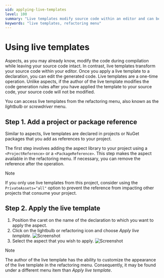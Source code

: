```yaml
---
uid: applying-live-templates
level: 100
summary: "Live templates modify source code within an editor and can be accessed from the refactoring menu. They are a one-time operation and can be added to a project or package reference. "
keywords: "live templates, refactoring menu"
---
```


# Using live templates

Aspects, as you may already know, modify the code during compilation while leaving your source code intact. In contrast, live templates transform your source code within your editor. Once you apply a live template to a declaration, you can edit the generated code. Live templates are a one-time operation. Unlike aspects, if the author of the live template modifies the code generation rules after you have applied the template to your source code, your source code will not be modified.

You can access live templates from the refactoring menu, also known as the _lightbulb_ or _screwdriver_ menu.

## Step 1. Add a project or package reference

Similar to aspects, live templates are declared in projects or NuGet packages that you add as references to your project.

The first step involves adding the aspect library to your project using a `<ProjectReference>` or a `<PackageReference>`. This step makes the aspect available in the refactoring menu. If necessary, you can remove the reference after the operation.

> [!NOTE]
> If you only use live templates from this project, consider using the `PrivateAssets="all"` option to prevent the reference from impacting other projects that consume your project.

## Step 2. Apply the live template

1. Position the caret on the name of the declaration to which you want to apply the aspect.
2. Click on the lightbulb or refactoring icon and choose _Apply live template_.
    ![Screenshot](images/LiveTemplate1.png)
3. Select the aspect that you wish to apply.
    ![Screenshot](images/LiveTemplate2.png)

> [!NOTE]
> The author of the live template has the ability to customize the appearance of the live template in the refactoring menu. Consequently, it may be found under a different menu item than _Apply live template_.


